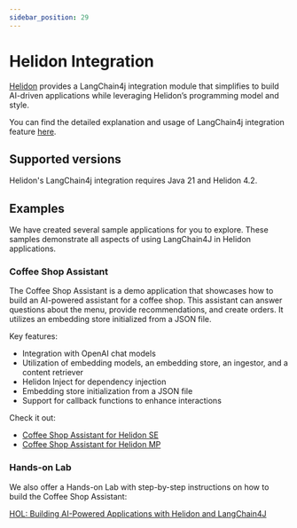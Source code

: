 ```yaml
---
sidebar_position: 29
---
```


# Helidon Integration

[Helidon](https://helidon.io/) provides a LangChain4j integration module that simplifies to build AI-driven applications while leveraging Helidon’s programming model and style.

You can find the detailed explanation and usage of LangChain4j integration feature [here](https://helidon.io/docs/latest/se/integrations/langchain4j/langchain4j).

## Supported versions

Helidon's LangChain4j integration requires Java 21 and Helidon 4.2.

## Examples

We have created several sample applications for you to explore. These samples demonstrate all aspects of using LangChain4J in Helidon applications.

### Coffee Shop Assistant
The Coffee Shop Assistant is a demo application that showcases how to build an AI-powered assistant for a coffee shop. This assistant can answer questions about the menu, provide recommendations, and create orders. It utilizes an embedding store initialized from a JSON file.

Key features:
- Integration with OpenAI chat models
- Utilization of embedding models, an embedding store, an ingestor, and a content retriever
- Helidon Inject for dependency injection
- Embedding store initialization from a JSON file
- Support for callback functions to enhance interactions

Check it out:
- [Coffee Shop Assistant for Helidon SE](https://github.com/helidon-io/helidon-examples/tree/helidon-4.x/examples/integrations/langchain4j/coffee-shop-assistant-se)
- [Coffee Shop Assistant for Helidon MP](https://github.com/helidon-io/helidon-examples/tree/helidon-4.x/examples/integrations/langchain4j/coffee-shop-assistant-mp)

### Hands-on Lab

We also offer a Hands-on Lab with step-by-step instructions on how to build the Coffee Shop Assistant:

[HOL: Building AI-Powered Applications with Helidon and LangChain4J](https://github.com/helidon-io/helidon-labs/tree/main/hols/langchain4j)


